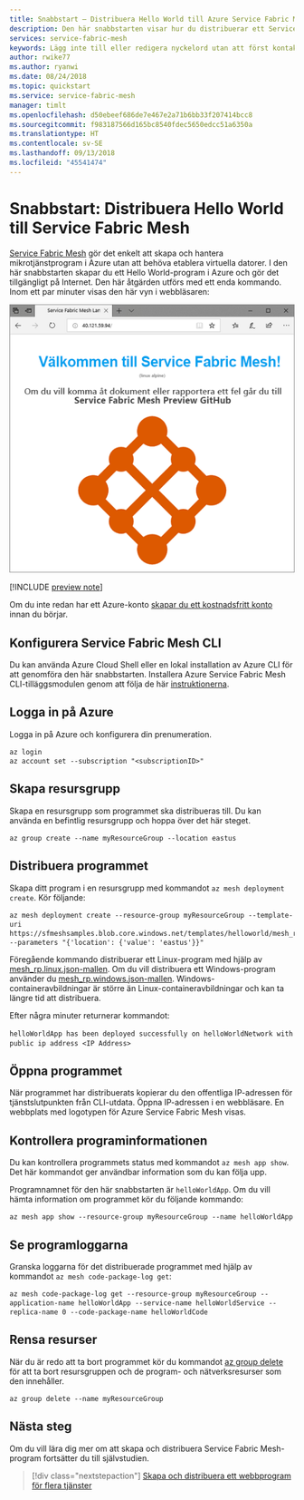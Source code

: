 ```yaml
---
title: Snabbstart – Distribuera Hello World till Azure Service Fabric Mesh | Microsoft Docs
description: Den här snabbstarten visar hur du distribuerar ett Service Fabric Mesh-program till Azure Service Fabric Mesh.
services: service-fabric-mesh
keywords: Lägg inte till eller redigera nyckelord utan att först kontakta den SEO-ansvarige.
author: rwike77
ms.author: ryanwi
ms.date: 08/24/2018
ms.topic: quickstart
ms.service: service-fabric-mesh
manager: timlt
ms.openlocfilehash: d50ebeef686de7e467e2a71b6bb33f207414bcc8
ms.sourcegitcommit: f983187566d165bc8540fdec5650edcc51a6350a
ms.translationtype: HT
ms.contentlocale: sv-SE
ms.lasthandoff: 09/13/2018
ms.locfileid: "45541474"
---
```

# <a name="quickstart-deploy-hello-world-to-service-fabric-mesh"></a>Snabbstart: Distribuera Hello World till Service Fabric Mesh

[Service Fabric Mesh](service-fabric-mesh-overview.md) gör det enkelt att skapa och hantera mikrotjänstprogram i Azure utan att behöva etablera virtuella datorer. I den här snabbstarten skapar du ett Hello World-program i Azure och gör det tillgängligt på Internet. Den här åtgärden utförs med ett enda kommando. Inom ett par minuter visas den här vyn i webbläsaren:

![Hello World-app i webbläsaren][sfm-app-browser]

[!INCLUDE [preview note](./includes/include-preview-note.md)]

Om du inte redan har ett Azure-konto [skapar du ett kostnadsfritt konto](https://azure.microsoft.com/free/) innan du börjar.

## <a name="set-up-service-fabric-mesh-cli"></a>Konfigurera Service Fabric Mesh CLI 
Du kan använda Azure Cloud Shell eller en lokal installation av Azure CLI för att genomföra den här snabbstarten. Installera Azure Service Fabric Mesh CLI-tilläggsmodulen genom att följa de här [instruktionerna](service-fabric-mesh-howto-setup-cli.md).

## <a name="sign-in-to-azure"></a>Logga in på Azure
Logga in på Azure och konfigurera din prenumeration.

```azurecli-interactive
az login
az account set --subscription "<subscriptionID>"
```

## <a name="create-resource-group"></a>Skapa resursgrupp
Skapa en resursgrupp som programmet ska distribueras till. Du kan använda en befintlig resursgrupp och hoppa över det här steget. 

```azurecli-interactive
az group create --name myResourceGroup --location eastus 
```

## <a name="deploy-the-application"></a>Distribuera programmet
Skapa ditt program i en resursgrupp med kommandot `az mesh deployment create`.  Kör följande:

```azurecli-interactive
az mesh deployment create --resource-group myResourceGroup --template-uri https://sfmeshsamples.blob.core.windows.net/templates/helloworld/mesh_rp.linux.json --parameters "{'location': {'value': 'eastus'}}" 
```

Föregående kommando distribuerar ett Linux-program med hjälp av [mesh_rp.linux.json-mallen](https://sfmeshsamples.blob.core.windows.net/templates/helloworld/mesh_rp.linux.json). Om du vill distribuera ett Windows-program använder du [mesh_rp.windows.json-mallen](https://sfmeshsamples.blob.core.windows.net/templates/helloworld/mesh_rp.windows.json). Windows-containeravbildningar är större än Linux-containeravbildningar och kan ta längre tid att distribuera.

Efter några minuter returnerar kommandot:

`helloWorldApp has been deployed successfully on helloWorldNetwork with public ip address <IP Address>` 

## <a name="open-the-application"></a>Öppna programmet
När programmet har distribuerats kopierar du den offentliga IP-adressen för tjänstslutpunkten från CLI-utdata. Öppna IP-adressen i en webbläsare. En webbplats med logotypen för Azure Service Fabric Mesh visas.

## <a name="check-the-application-details"></a>Kontrollera programinformationen
Du kan kontrollera programmets status med kommandot `az mesh app show`. Det här kommandot ger användbar information som du kan följa upp.

Programnamnet för den här snabbstarten är `helloWorldApp`. Om du vill hämta information om programmet kör du följande kommando:

```azurecli-interactive
az mesh app show --resource-group myResourceGroup --name helloWorldApp
```

## <a name="see-the-application-logs"></a>Se programloggarna

Granska loggarna för det distribuerade programmet med hjälp av kommandot `az mesh code-package-log get`:

```azurecli-interactive
az mesh code-package-log get --resource-group myResourceGroup --application-name helloWorldApp --service-name helloWorldService --replica-name 0 --code-package-name helloWorldCode
```

## <a name="clean-up-resources"></a>Rensa resurser

När du är redo att ta bort programmet kör du kommandot [az group delete][az-group-delete] för att ta bort resursgruppen och de program- och nätverksresurser som den innehåller.

```azurecli-interactive
az group delete --name myResourceGroup
```

## <a name="next-steps"></a>Nästa steg

Om du vill lära dig mer om att skapa och distribuera Service Fabric Mesh-program fortsätter du till självstudien.
> [!div class="nextstepaction"]
> [Skapa och distribuera ett webbprogram för flera tjänster](service-fabric-mesh-tutorial-create-dotnetcore.md)

<!-- Images -->
[sfm-app-browser]: ./media/service-fabric-mesh-quickstart-deploy-container/HelloWorld.png

<!-- Links / Internal -->
[az-group-delete]: /cli/azure/group#az_group_delete
[azure-cli-install]: https://docs.microsoft.com/cli/azure/install-azure-cli?view=azure-cli-latest
